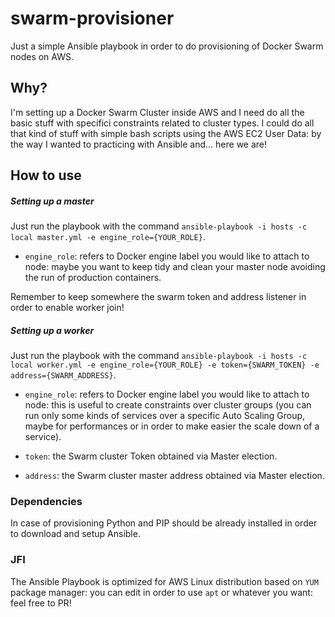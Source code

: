 # swarm-provisioner
Just a simple Ansible playbook in order to do provisioning of Docker Swarm nodes on AWS.



## Why?

I'm setting up a Docker Swarm Cluster inside AWS and I need do all the basic stuff with specifici constraints related to
cluster types. I could do all that kind of stuff with simple bash scripts using the AWS EC2 User Data: by the way I
wanted to practicing with Ansible and... here we are!



## How to use

##### Setting up a master

Just run the playbook with the command `ansible-playbook -i hosts -c local master.yml -e engine_role={YOUR_ROLE}`.

 - `engine_role`: refers to Docker engine label you would like to attach to node: maybe you want to keep tidy and clean
                  your master node avoiding the run of production containers.

Remember to keep somewhere the swarm token and address listener in order to enable worker join!

##### Setting up a worker

Just run the playbook with the command `ansible-playbook -i hosts -c local worker.yml -e engine_role={YOUR_ROLE} -e
token={SWARM_TOKEN} -e address={SWARM_ADDRESS}`.

 - `engine_role`: refers to Docker engine label you would like to attach to node: this is useful to create constraints
                  over cluster groups (you can run only some kinds of services over a specific Auto Scaling Group, maybe
                  for performances or in order to make easier the scale down of a service).
 
 - `token`: the Swarm cluster Token obtained via Master election.
  
 - `address`: the Swarm cluster master address obtained via Master election.



### Dependencies
In case of provisioning Python and PIP should be already installed in order to download and setup Ansible.



### JFI
The Ansible Playbook is optimized for AWS Linux distribution based on `YUM` package manager: you can edit in order to
use `apt` or whatever you want: feel free to PR!